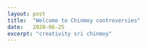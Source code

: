 ```yaml
---
layout: post
title:  "Welcome to Chinmoy controversies"
date:   2020-06-25
excerpt: "creativity sri chinmoy"
---
```

